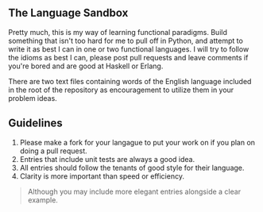 
The Language Sandbox
--------------------

Pretty much, this is my way of learning functional paradigms. Build something that isn't too hard for me to pull off in Python, and attempt to write it as best I can in one or two functional languages. I will try to follow the idioms as best I can, please post pull requests and leave comments if you're bored and are good at Haskell or Erlang.

There are two text files containing words of the English language included in the root of the repository as encouragement to utilize them in your problem ideas.

Guidelines
----------

1. Please make a fork for your langague to put your work on if you plan on doing a pull request.
2. Entries that include unit tests are always a good idea.
3. All entries should follow the tenants of good style for their language.
4. Clarity is more important than speed or efficiency.

> Although you may include more elegant entries alongside a clear example.

